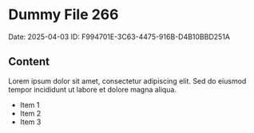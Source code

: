 # Dummy File 266

Date: 2025-04-03
ID: F994701E-3C63-4475-916B-D4B10BBD251A

## Content

Lorem ipsum dolor sit amet, consectetur adipiscing elit.
Sed do eiusmod tempor incididunt ut labore et dolore magna aliqua.

* Item 1
* Item 2
* Item 3
